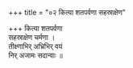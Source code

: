 +++
title = "०२ कित्या शतपर्वणा सहस्राक्षेण"

+++
कित्या शतपर्वणा  
सहस्राक्षेण चर्मणा ।  
तीक्ष्णाभिर् अभ्रिभिर् वयं  
निर् अजामः सदान्वाः ॥